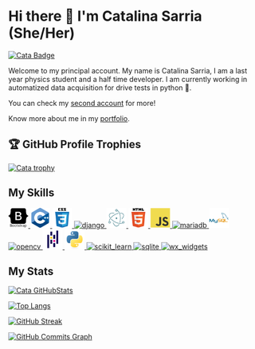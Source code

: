 # Hi there 👋 I'm Catalina Sarria (She/Her)

[![Cata Badge](https://komarev.com/ghpvc/?username=ccmorenosa&label=Profile%20views&color=0e75b6&style=flat)](https://github.com/ccmorenosa)

Welcome to my principal account. My name is Catalina Sarria, I am a last year
physics student and a half time developer. I am currently working in
automatized data acquisition for drive tests in python :snake:.

You can check my [second account](https://github.com/ccmorenos) for more!

Know more about me in my [portfolio](https://ccmorenos.github.io/ccmorenos/).

## :trophy: GitHub Profile Trophies

[![Cata trophy](https://github-profile-trophy.vercel.app/?username=ccmorenosa&theme=dracula&no-frame=true)](https://github.com/ccmorenosa)

## My Skills

<a href="https://getbootstrap.com">
    <img src="https://raw.githubusercontent.com/devicons/devicon/master/icons/bootstrap/bootstrap-plain-wordmark.svg" alt="bootstrap" width="40" height="40"/>
</a>
<a href="https://www.w3schools.com/cpp/">
    <img src="https://raw.githubusercontent.com/devicons/devicon/master/icons/cplusplus/cplusplus-original.svg" alt="cplusplus" width="40" height="40"/>
</a>
<a href="https://www.w3schools.com/css/">
    <img src="https://raw.githubusercontent.com/devicons/devicon/master/icons/css3/css3-original-wordmark.svg" alt="css3" width="40" height="40"/>
</a>
<a href="https://www.djangoproject.com/">
    <img src="https://cdn.worldvectorlogo.com/logos/django.svg" alt="django" width="40" height="40"/>
</a>
<a href="https://www.electronjs.org">
    <img src="https://raw.githubusercontent.com/devicons/devicon/master/icons/electron/electron-original.svg" alt="electron" width="40" height="40"/>
</a>
<a href="https://www.w3.org/html/">
    <img src="https://raw.githubusercontent.com/devicons/devicon/master/icons/html5/html5-original-wordmark.svg" alt="html5" width="40" height="40"/>
</a>
<a href="https://developer.mozilla.org/en-US/docs/Web/JavaScript">
    <img src="https://raw.githubusercontent.com/devicons/devicon/master/icons/javascript/javascript-original.svg" alt="javascript" width="40" height="40"/>
</a>
<a href="https://mariadb.org/">
    <img src="https://www.vectorlogo.zone/logos/mariadb/mariadb-icon.svg" alt="mariadb" width="40" height="40"/>
</a>
<a href="https://www.mysql.com/">
    <img src="https://raw.githubusercontent.com/devicons/devicon/master/icons/mysql/mysql-original-wordmark.svg" alt="mysql" width="40" height="40"/>
</a>
<a href="https://opencv.org/">
    <img src="https://www.vectorlogo.zone/logos/opencv/opencv-icon.svg" alt="opencv" width="40" height="40"/>
</a>
<a href="https://pandas.pydata.org/">
    <img src="https://raw.githubusercontent.com/devicons/devicon/2ae2a900d2f041da66e950e4d48052658d850630/icons/pandas/pandas-original.svg" alt="pandas" width="40" height="40"/>
</a>
<a href="https://www.python.org">
    <img src="https://raw.githubusercontent.com/devicons/devicon/master/icons/python/python-original.svg" alt="python" width="40" height="40"/>
</a>
<a href="https://scikit-learn.org/">
    <img src="https://upload.wikimedia.org/wikipedia/commons/0/05/Scikit_learn_logo_small.svg" alt="scikit_learn" width="40" height="40"/>
</a>
<a href="https://www.sqlite.org/">
    <img src="https://www.vectorlogo.zone/logos/sqlite/sqlite-icon.svg" alt="sqlite" width="40" height="40"/>
</a>
<a href="https://www.wxwidgets.org/">
    <img src="https://upload.wikimedia.org/wikipedia/commons/b/bb/WxWidgets.svg" alt="wx_widgets" width="40" height="40"/>
</a>

## My Stats

[![Cata
GitHubStats](https://github-readme-stats.vercel.app/api?username=ccmorenosa&show_icons=true&count_private=true&title_color=5BCEFA&text_color=ffffff&icon_color=F5A9B8&bg_color=1c1917)](https://github.com/ccmorenosa)

[![Top Langs](https://github-readme-stats.vercel.app/api/top-langs/?username=ccmorenosa&layout=compact&bg_color=1c1917&title_color=5BCEFA&text_color=ffffff)](https://github.com/ccmorenosa)

[![GitHub
Streak](https://github-readme-streak-stats.herokuapp.com?user=ccmorenosa&&stroke=F5A9B8&background=1c1917&ring=5BCEFA&fire=F5A9B8&currStreakNum=ffffff&currStreakLabel=5BCEFA&sideNums=ffffff&sideLabels=5BCEFA&dates=F5A9B8&)](https://github.com/ccmorenosa)


[![GitHub Commits
Graph](https://github-readme-activity-graph.cyclic.app/graph?username=ccmorenosa&bg_color=1c1917&color=ffffff&line=F5A9B8&point=5BCEFA&area_color=F5A9B8&area=true&custom_title=GitHub%20Commits%20Graph)](https://github.com/ccmorenosa)

<!--
**ccmorenosa/ccmorenosa** is a ✨ _special_ ✨ repository because its `README.md` (this file) appears on your GitHub profile.

Here are some ideas to get you started:

- 🔭 I’m currently working on ...
- 🌱 I’m currently learning ...
- 👯 I’m looking to collaborate on ...
- 🤔 I’m looking for help with ...
- 💬 Ask me about ...
- 📫 How to reach me: ...
- 😄 Pronouns: ...
- ⚡ Fun fact: ...
-->
